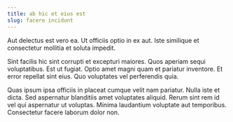 ```yaml
---
title: ab hic et eius est
slug: facere incidunt
---
```


Aut delectus est vero ea. Ut officiis optio in ex aut. Iste similique et consectetur mollitia et soluta impedit.

Sint facilis hic sint corrupti et excepturi maiores. Quos aperiam sequi voluptatibus. Est ut fugiat. Optio amet magni quam et pariatur inventore. Et error repellat sint eius. Quo voluptates vel perferendis quia.

Quas ipsum ipsa officiis in placeat cumque velit nam pariatur. Nulla iste et dicta. Sed aspernatur blanditiis amet voluptates aliquid. Rerum sint rem id vel qui aspernatur ut voluptas. Minima laudantium voluptate aut temporibus. Consectetur facere laborum dolor non.
